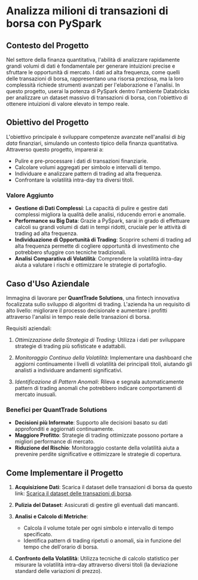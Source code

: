 # Analizza milioni di transazioni di borsa con PySpark

## Contesto del Progetto

Nel settore della finanza quantitativa, l'abilità di analizzare rapidamente grandi volumi di dati è fondamentale per generare intuizioni precise e sfruttare le opportunità di mercato. I dati ad alta frequenza, come quelli delle transazioni di borsa, rappresentano una risorsa preziosa, ma la loro complessità richiede strumenti avanzati per l'elaborazione e l'analisi. In questo progetto, userai la potenza di PySpark dentro l'ambiente Databricks per analizzare un dataset massivo di transazioni di borsa, con l'obiettivo di ottenere intuizioni di valore elevato in tempo reale.

## Obiettivo del Progetto

L'obiettivo principale è sviluppare competenze avanzate nell'analisi di *big data* finanziari, simulando un contesto tipico della finanza quantitativa. Attraverso questo progetto, imparerai a:

- Pulire e pre-processare i dati di transazioni finanziarie.
- Calcolare volumi aggregati per simbolo e intervalli di tempo.
- Individuare e analizzare pattern di trading ad alta frequenza.
- Confrontare la volatilità intra-day tra diversi titoli.

### Valore Aggiunto

- **Gestione di Dati Complessi**: La capacità di pulire e gestire dati complessi migliora la qualità delle analisi, riducendo errori e anomalie.
- **Performance su Big Data**: Grazie a PySpark, sarai in grado di effettuare calcoli su grandi volumi di dati in tempi ridotti, cruciale per le attività di trading ad alta frequenza.
- **Individuazione di Opportunità di Trading**: Scoprire schemi di trading ad alta frequenza permette di cogliere opportunità di investimento che potrebbero sfuggire con tecniche tradizionali.
- **Analisi Comparativa di Volatilità**: Comprendere la volatilità intra-day aiuta a valutare i rischi e ottimizzare le strategie di portafoglio.

## Caso d'Uso Aziendale

Immagina di lavorare per **QuantTrade Solutions**, una fintech innovativa focalizzata sullo sviluppo di algoritmi di trading. L'azienda ha un requisito di alto livello: migliorare il processo decisionale e aumentare i profitti attraverso l'analisi in tempo reale delle transazioni di borsa.

Requisiti aziendali:

1. *Ottimizzazione della Strategia di Trading*: Utilizza i dati per sviluppare strategie di trading più sofisticate e adattabili.
   
2. *Monitoraggio Continuo della Volatilità*: Implementare una dashboard che aggiorni continuamente i livelli di volatilità dei principali titoli, aiutando gli analisti a individuare andamenti significativi.

3. *Identificazione di Pattern Anomali*: Rileva e segnala automaticamente pattern di trading anomali che potrebbero indicare comportamenti di mercato inusuali.

### Benefici per QuantTrade Solutions

- **Decisioni più Informate**: Supporto alle decisioni basato su dati approfonditi e aggiornati continuamente.
- **Maggiore Profitto**: Strategie di trading ottimizzate possono portare a migliori performance di mercato.
- **Riduzione del Rischio**: Monitoraggio costante della volatilità aiuta a prevenire perdite significative e ottimizzare le strategie di copertura.

## Come Implementare il Progetto

1. **Acquisizione Dati**: Scarica il dataset delle transazioni di borsa da questo link: [Scarica il dataset delle transazioni di borsa](https://github.com/Profession-AI/progetti-big-data/raw/refs/heads/main/Analizza%20milioni%20di%20transazioni%20di%20borsa%20con%20PySpark/dati_borsa_mese.csv).

2. **Pulizia del Dataset**: Assicurati di gestire gli eventuali dati mancanti.

3. **Analisi e Calcolo di Metriche**:
   - Calcola il volume totale per ogni simbolo e intervallo di tempo specificato.
   - Identifica pattern di trading ripetuti o anomali, sia in funzione del tempo che dell'orario di borsa.

4. **Confronto della Volatilità**: Utilizza tecniche di calcolo statistico per misurare la volatilità intra-day attraverso diversi titoli (la deviazione standard delle variazioni di prezzo).

